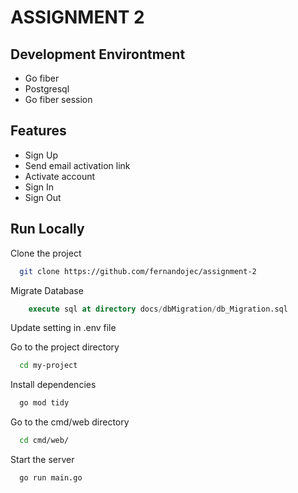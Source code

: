 # ASSIGNMENT 2

## Development Environtment

- Go fiber
- Postgresql
- Go fiber session

## Features

- Sign Up
- Send email activation link
- Activate account
- Sign In
- Sign Out



## Run Locally

Clone the project

```bash
  git clone https://github.com/fernandojec/assignment-2
```

Migrate Database

```sql
    execute sql at directory docs/dbMigration/db_Migration.sql
```

Update setting in .env file


Go to the project directory

```bash
  cd my-project
```

Install dependencies

```bash
  go mod tidy
```

Go to the cmd/web directory

```bash
  cd cmd/web/
```

Start the server

```bash
  go run main.go
```

